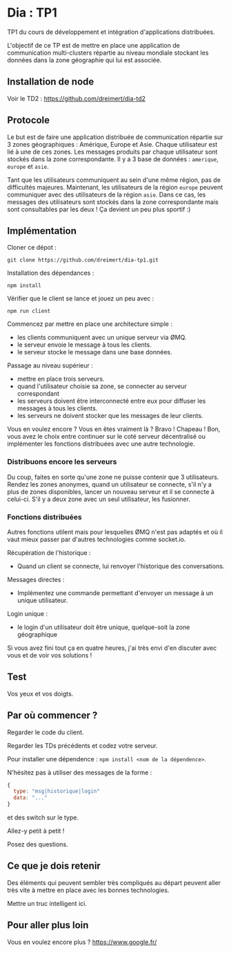 # Dia : TP1

TP1 du cours de développement et intégration d'applications distribuées.

L'objectif de ce TP est de mettre en place une application de communication multi-clusters répartie au niveau mondiale stockant les données dans la zone géographie qui lui est associée.

## Installation de node

Voir le TD2 : https://github.com/dreimert/dia-td2

## Protocole

Le but est de faire une application distribuée de communication répartie sur 3 zones géographiques : Amérique, Europe et Asie. Chaque utilisateur est lié à une de ces zones. Les messages produits par chaque utilisateur sont stockés dans la zone correspondante. Il y a 3 base de données : `amerique`, `europe` et `asie`.

Tant que les utilisateurs communiquent au sein d'une même région, pas de difficultés majeures. Maintenant, les utilisateurs de la région `europe` peuvent communiquer avec des utilisateurs de la région `asie`. Dans ce cas, les messages des utilisateurs sont stockés dans la zone correspondante mais sont consultables par les deux ! Ça devient un peu plus sportif :)

## Implémentation

Cloner ce dépot :

    git clone https://github.com/dreimert/dia-tp1.git

Installation des dépendances :

    npm install

Vérifier que le client se lance et jouez un peu avec :

    npm run client

Commencez par mettre en place une architecture simple :

* les clients communiquent avec un unique serveur via ØMQ.
* le serveur envoie le message à tous les clients.
* le serveur stocke le message dans une base données.

Passage au niveau supérieur :

* mettre en place trois serveurs.
* quand l'utilisateur choisie sa zone, se connecter au serveur correspondant
* les serveurs doivent être interconnecté entre eux pour diffuser les messages à tous les clients.
* les serveurs ne doivent stocker que les messages de leur clients.

Vous en voulez encore ? Vous en êtes vraiment là ? Bravo ! Chapeau ! Bon, vous avez le choix entre continuer sur le coté serveur décentralisé ou implémenter les fonctions distribuées avec une autre technologie.

### Distribuons encore les serveurs

Du coup, faites en sorte qu'une zone ne puisse contenir que 3 utilisateurs. Rendez les zones anonymes, quand un utilisateur se connecte, s'il n'y a plus de zones disponibles, lancer un nouveau serveur et il se connecte à celui-ci. S'il y a deux zone avec un seul utilisateur, les fusionner.

### Fonctions distribuées

Autres fonctions utilent mais pour lesquelles ØMQ n'est pas adaptés et où il vaut mieux passer par d'autres technologies comme socket.io.

Récupération de l'historique :

* Quand un client se connecte, lui renvoyer l'historique des conversations.

Messages directes :

* Implémentez une commande permettant d'envoyer un message à un unique utilisateur.

Login unique :

* le login d'un utilisateur doit être unique, quelque-soit la zone géographique

Si vous avez fini tout ça en quatre heures, j'ai très envi d'en discuter avec vous et de voir vos solutions !

## Test

Vos yeux et vos doigts.

## Par où commencer ?

Regarder le code du client.

Regarder les TDs précédents et codez votre serveur.

Pour installer une dépendence : `npm install <nom de la dépendence>`.

N'hésitez pas à utiliser des messages de la forme :

```Javascript
{
  type: "msg|historique|login"
  data: "..."
}
```

et des switch sur le type.

Allez-y petit à petit !

Posez des questions.

## Ce que je dois retenir

Des éléments qui peuvent sembler très compliqués au départ peuvent aller très vite à mettre en place avec les bonnes technologies.

Mettre un truc intelligent ici.

## Pour aller plus loin

Vous en voulez encore plus ? https://www.google.fr/
